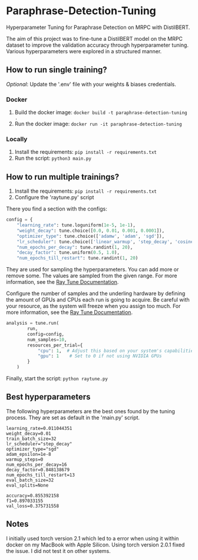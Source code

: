 # Paraphrase-Detection-Tuning

Hyperparameter Tuning for Paraphrase Detection on MRPC with DistilBERT.

The aim of this project was to fine-tune a DistilBERT model on the MRPC dataset to improve the validation accuracy through hyperparameter tuning. Various hyperparameters were explored in a structured manner.

## How to run single training?

*Optional*: Update the '.env' file with your weights & biases credentials.

### Docker
1. Build the docker image: `docker build -t paraphrase-detection-tuning .`
2. Run the docker image: `docker run -it paraphrase-detection-tuning`

### Locally
1. Install the requirements: `pip install -r requirements.txt`
2. Run the script: `python3 main.py`

## How to run multiple trainings?

1. Install the requirements: `pip install -r requirements.txt`
2. Configure the 'raytune.py' script

There you find a section with the configs:
```python
config = {
    "learning_rate": tune.loguniform(1e-5, 1e-1),
    "weight_decay": tune.choice([0.0, 0.01, 0.001, 0.0001]),
    "optimizer_type": tune.choice(['adamw', 'adam', 'sgd']),
    "lr_scheduler": tune.choice(['linear_warmup', 'step_decay', 'cosine_annealing', 'exponential_decay']),
    "num_epochs_per_decay": tune.randint(1, 20),
    "decay_factor": tune.uniform(0.5, 1.0),
    "num_epochs_till_restart": tune.randint(1, 20)
```
They are used for sampling the hyperparameters. You can add more or remove some. The values are sampled from the given range. For more information, see the [Ray Tune Documentation](https://docs.ray.io/en/master/tune/index.html).

Configure the number of samples and the underling hardware by defining the amount of GPUs and CPUs each run is going to acquire. Be careful with your resource, as the system will freeze when you assign too much. For more information, see the [Ray Tune Documentation](https://docs.ray.io/en/master/tune/index.html).

```python
analysis = tune.run(
        run,
        config=config,
        num_samples=10,
        resources_per_trial={
            "cpu": 1,  # Adjust this based on your system's capabilities
            "gpu": 1    # Set to 0 if not using NVIDIA GPUs
        }
    )
```

Finally, start the script: `python raytune.py`

## Best hyperparameters
The following hyperparameters are the best ones found by the tuning process. They are set as default in the 'main.py' script.

```
learning_rate=0.011044351
weight_decay=0.01
train_batch_size=32
lr_scheduler="step_decay"
optimizer_type="sgd"
adam_epsilon=1e-8
warmup_steps=0
num_epochs_per_decay=16
decay_factor=0.848138679
num_epochs_till_restart=13
eval_batch_size=32
eval_splits=None

accuracy=0.855392158
f1=0.897033155
val_loss=0.375731558
```

## Notes
I initially used torch version 2.1 which led to a error when using it within docker on my MacBook with Apple Silicon. Using torch version 2.0.1 fixed the issue. I did not test it on other systems.